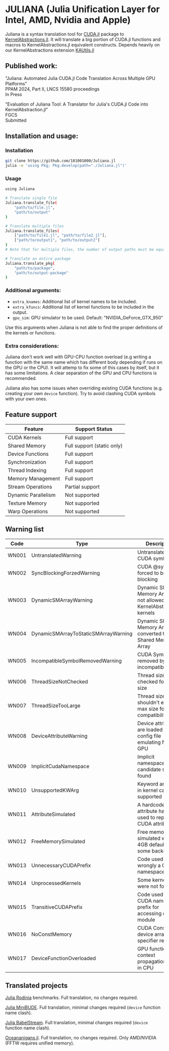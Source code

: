 # JULIANA (**J**ulia **U**nification **L**ayer for **I**ntel, **A**MD, **N**vidia and **A**pple)

Juliana is a syntax translation tool for [CUDA.jl](https://github.com/JuliaGPU/CUDA.jl) package to [KernelAbstractions.jl](https://github.com/JuliaGPU/KernelAbstractions.jl). It will translate a big portion of CUDA.jl functions and macros to KernelAbstractions.jl equivalent constructs. Depends heavily on our KernelAbstractions extension [KAUtils.jl](https://github.com/artecs-group/KAUtils.jl)

## Published work:
"Juliana: Automated Julia CUDA.jl Code Translation Across Multiple GPU Platforms" </br>
PPAM 2024, Part II, LNCS 15580 proceedings </br>
In Press </br>

"Evaluation of Juliana Tool:  A Translator for Julia's CUDA.jl Code into KernelAbstraction.jl" </br>
FGCS </br>
Submitted </br>

## Installation and usage:


### Installation
```bash
git clone https://github.com/101001000/Juliana.jl
julia -e 'using Pkg; Pkg.develop(path="./Juliana.jl")'
```


### Usage
```bash
using Juliana

# Translate single file
Juliana.translate_file(
    "path/to/file.jl",
    "path/to/output"
)

# Translate multiple files
Juliana.translate_files(
    ["path/to/file1.jl", "path/to/file2.jl"],
    ["path/to/output1", "path/to/output2"]
)
# Note that for multiple files, the number of output paths must be equal to the number of input files

# Translate an entire package
Juliana.translate_pkg(
    "path/to/package",
    "path/to/output-package"
)
```

### Additional arguments:
- `extra_knames`: Additional list of kernel names to be included.
- `extra_kfuncs`: Additional list of kernel functions to be included in the output.
- `gpu_sim`: GPU simulator to be used. Default: "NVIDIA_GeForce_GTX_950"

Use this arguments when Juliana is not able to find the proper definitions of the kernels or functions.

### Extra considerations:
Juliana don't work well with GPU-CPU function overload (e.g writing a function with the same name which has different body depending if runs on the GPU or the CPU). It will attemp to fix some of this cases by itself, but it has some limitations. A clear separation of the GPU and CPU functions is recommended.

Juliana also has some issues when overriding existing CUDA functions (e.g. creating your own `device` function). Try to avoid clashing CUDA symbols with your own ones.


## Feature support
| Feature | Support Status |
| ------- | ------------- |
| CUDA Kernels | Full support |
| Shared Memory | Full support (static only) |
| Device Functions | Full support |
| Synchronization | Full support |
| Thread Indexing | Full support |
| Memory Management | Full support |
| Stream Operations | Partial support |
| Dynamic Parallelism | Not supported |
| Texture Memory | Not supported |
| Warp Operations | Not supported |


## Warning list
| Code | Type | Description | Impact |
|------|------|-------------|---------|
| WN001 | UntranslatedWarning | Untranslated CUDA symbol | Non-critical |
| WN002 | SyncBlockingForzedWarning | CUDA @sync forced to be blocking | Performance impact |
| WN003 | DynamicSMArrayWarning | Dynamic Shared Memory Arrays not allowed inside KernelAbstractions kernels | Breaking |
| WN004 | DynamicSMArrayToStaticSMArrayWarning | Dynamic Shared Memory Array converted to Static Shared Memory Array | Requires const size |
| WN005 | IncompatibleSymbolRemovedWarning | CUDA Symbol removed by incompatibility | Breaking |
| WN006 | ThreadSizeNotChecked | Thread size not checked for max size | Performance risk |
| WN007 | ThreadSizeTooLarge | Thread size shouldn't exceed max size for compatibility | Compatibility risk |
| WN008 | DeviceAttributeWarning | Device attributes are loaded from a config file emulating Nvidia GPU | Simulation only |
| WN009 | ImplicitCudaNamespace | Implicit namespace candidate symbol found | Code conflict risk |
| WN010 | UnsupportedKWArg | Keyword argument in kernel call not supported | Breaking |
| WN011 | AttributeSimulated | A hardcoded attribute has been used to replace a CUDA attribute | Simulation only |
| WN012 | FreeMemorySimulated | Free memory simulated with 4GB default for some backends | Resource limitation |
| WN013 | UnnecessaryCUDAPrefix | Code used wrongly a CUDA namespace prefix | Code style |
| WN014 | UnprocessedKernels | Some kernels were not found | Breaking |
| WN015 | TransitiveCUDAPrefix | Code used a CUDA namespace prefix for accessing other module | Code style |
| WN016 | NoConstMemory | CUDA Const device array specifier removed | Performance impact |
| WN017 | DeviceFunctionOverloaded | GPU function with context propagation used in CPU | Potential conflict |

## Translated projects
[Julia Rodinia](https://github.com/JuliaParallel/rodinia) benchmarks. Full translation, no changes required.

[Julia MiniBUDE](https://github.com/UoB-HPC/miniBUDE/tree/main/src/julia/miniBUDE.jl). Full translation, minimal changes required (`device` function name clash).

[Julia BabelStream](https://github.com/UoB-HPC/BabelStream/tree/main/src/julia/JuliaStream.jl). Full translation, minimal changes required (`device` function name clash).

[Oceananigans.jl](https://github.com/CliMA/Oceananigans.jl). Full translation, no changes required. Only AMD/NVIDIA (FFTW requires unified memory).
